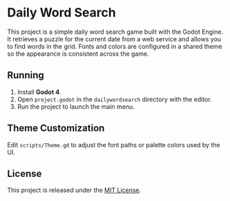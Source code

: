 # Daily Word Search

This project is a simple daily word search game built with the Godot Engine. It retrieves a puzzle for the current date from a web service and allows you to find words in the grid. Fonts and colors are configured in a shared theme so the appearance is consistent across the game.

## Running
1. Install **Godot 4**.
2. Open `project.godot` in the `dailywordsearch` directory with the editor.
3. Run the project to launch the main menu.

## Theme Customization
Edit `scripts/Theme.gd` to adjust the font paths or palette colors used by the UI.

## License
This project is released under the [MIT License](LICENSE).

